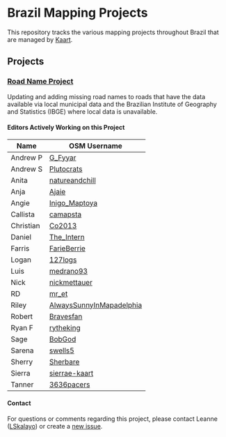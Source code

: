 # Brazil Mapping Projects
This repository tracks the various mapping projects throughout Brazil that are managed by [Kaart](https://github.com/KaartGroup/Brazil/blob/master/KAART.md "Kaart").

## Projects

### [Road Name Project](https://github.com/KaartGroup/Brazil/projects/1 "Project 1")
Updating and adding missing road names to roads that have the data available via local municipal data and the Brazilian Institute of Geography and Statistics (IBGE) where local data is unavailable.

#### Editors Actively Working on this Project
| Name      | OSM Username                                                                            |
|-----------|-----------------------------------------------------------------------------------------|
| Andrew P  | [G_Fyyar](https://www.openstreetmap.org/user/G_Fyyar)                                   |
| Andrew S  | [Plutocrats](https://www.openstreetmap.org/user/Plutocrats)                             |
| Anita     | [natureandchill](https://www.openstreetmap.org/user/natureandchill)                     |
| Anja      | [Ajaie](https://www.openstreetmap.org/user/Ajaie)                                       |
| Angie     | [Inigo_Maptoya](https://www.openstreetmap.org/user/Inigo_Maptoya)                       |
| Callista  | [camapsta](https://www.openstreetmap.org/user/camapsta)                                 |
| Christian | [Co2013](https://www.openstreetmap.org/user/Co2013)                                     |
| Daniel    | [The_Intern](https://www.openstreetmap.org/user/The_Intern)                             |
| Farris    | [FarieBerrie](https://www.openstreetmap.org/user/FarieBerrie)                           |
| Logan     | [127logs](https://www.openstreetmap.org/user/127logs)                                   |
| Luis      | [medrano93](https://www.openstreetmap.org/user/medrano93)                               |
| Nick      | [nickmettauer](https://www.openstreetmap.org/user/nickmettauer)                         |
| RD        | [mr_et](https://www.openstreetmap.org/user/mr_et)                                       |
| Riley     | [AlwaysSunnyInMapadelphia](https://www.openstreetmap.org/user/AlwaysSunnyInMapadelphia) |
| Robert    | [Bravesfan](https://www.openstreetmap.org/user/Bravesfan)                               |
| Ryan F    | [rytheking](https://www.openstreetmap.org/user/rytheking)                               |
| Sage      | [BobGod](https://www.openstreetmap.org/user/BobGod)                                     |
| Sarena    | [swells5](https://www.openstreetmap.org/user/swells5)                                   |
| Sherry    | [Sherbare](https://www.openstreetmap.org/user/Sherbare)                                 |
| Sierra    | [sierrae-kaart](https://www.openstreetmap.org/user/sierrae-kaart)                       |
| Tanner    | [3636pacers](https://www.openstreetmap.org/user/3636pacers)                             |
#### Contact
For questions or comments regarding this project, please contact Leanne ([LSkalayo](https://www.openstreetmap.org/user/LSkalayo)) or create a [new issue](https://github.com/KaartGroup/Brazil/issues/new?template=comment.md). 
